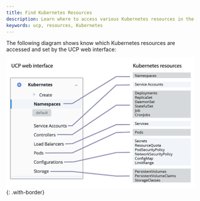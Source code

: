 ```yaml
---
title: Find Kubernetes Resources
description: Learn where to access various Kubernetes resources in the UCP web interface.
keywords: ucp, resources, Kubernetes
---
```


The following diagram shows know which Kubernetes resources are accessed and set by the UCP web interface:

![](../images/kubemap.png){: .with-border}
